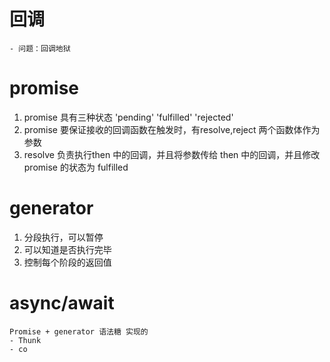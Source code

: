 # 回调
    - 问题：回调地狱

# promise
1. promise 具有三种状态 'pending' 'fulfilled' 'rejected'
2. promise 要保证接收的回调函数在触发时，有resolve,reject 两个函数体作为参数
3. resolve 负责执行then 中的回调，并且将参数传给 then 中的回调，并且修改 promise 的状态为 fulfilled


# generator
1. 分段执行，可以暂停
2. 可以知道是否执行完毕
3. 控制每个阶段的返回值


# async/await
    Promise + generator 语法糖 实现的
    - Thunk
    - co 